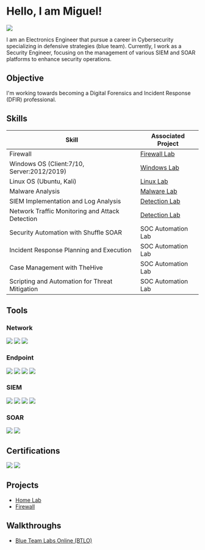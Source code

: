 # Hello, I am Miguel!
<a href="https://linkedin.com"><img src="https://img.shields.io/badge/-LinkedIn-0072b1?&style=for-the-badge&logo=linkedin&logoColor=white" /></a>

I am an Electronics Engineer that pursue a career in Cybersecurity specializing in defensive strategies (blue team). Currently, I work as a Security Engineer, focusing on the management of various SIEM and SOAR platforms to enhance security operations.

## Objective

I'm working towards becoming a Digital Forensics and Incident Response (DFIR) professional. 

## Skills

| Skill                                         | Associated Project         |
|-----------------------------------------------|----------------------------|
| Firewall                                      | <a href="https://google.com">Firewall Lab</a>|
| Windows OS (Client:7/10, Server:2012/2019)    | <a href="https://google.com">Windows Lab</a>|
| Linux OS (Ubuntu, Kali)                       | <a href="https://google.com">Linux Lab</a>|
| Malware Analysis                              | <a href="https://google.com">Malware Lab</a>|
| SIEM Implementation and Log Analysis          | <a href="https://google.com">Detection Lab</a>|
| Network Traffic Monitoring and Attack Detection | <a href="https://google.com">Detection Lab</a>|
| Security Automation with Shuffle SOAR         | SOC Automation Lab|
| Incident Response Planning and Execution      | SOC Automation Lab|
| Case Management with TheHive                  | SOC Automation Lab|
| Scripting and Automation for Threat Mitigation | SOC Automation Lab|

## Tools

### Network
<div>
    <img src="https://img.shields.io/badge/-Wireshark-1679A7?&style=for-the-badge&logo=Wireshark&logoColor=white" />
    <img src="https://img.shields.io/badge/-Suricata-EF3B2D?&style=for-the-badge&logo=Suricata&logoColor=white" />
    <img src="https://img.shields.io/badge/-Zeek-777BB4?&style=for-the-badge&logo=Zeek&logoColor=white" />
</div>

### Endpoint
<div>
    <img src="https://img.shields.io/badge/-Trend%20Micro%20Antivirus-FF6600?&style=for-the-badge&logo=Trend%20Micro&logoColor=white" />
    <img src="https://img.shields.io/badge/-Microsoft_Defender_for_Endpoint-00A4EF?&style=for-the-badge&logo=Microsoft&logoColor=white" />
    <img src="https://img.shields.io/badge/-SentinelOne-3D7CEB?&style=for-the-badge&logo=SentinelOne&logoColor=white" />
    <img src="https://img.shields.io/badge/-Velociraptor-4B275F?&style=for-the-badge&logo=Velociraptor&logoColor=white" />
</div>

### SIEM
<div>
    <img src="https://img.shields.io/badge/-Splunk-000000?&style=for-the-badge&logo=Splunk&logoColor=white" />
    <img src="https://img.shields.io/badge/-Google%20Chronicle-4285F4?&style=for-the-badge&logo=Google%20Cloud&logoColor=white" />
    <img src="https://img.shields.io/badge/-Microsoft_Sentinel-0078D4?&style=for-the-badge&logo=Microsoft&logoColor=white" />
    <img src="https://img.shields.io/badge/-ArcSight-FF6600?&style=for-the-badge&logo=Micro%20Focus&logoColor=white" />
</div>

### SOAR
<div>
    <img src="https://img.shields.io/badge/-Google%20Chronicle%20SOAR-4285F4?&style=for-the-badge&logo=Google%20Cloud&logoColor=white" />
    <img src="https://img.shields.io/badge/-Palo%20Alto%20Cortex%20XSOAR-005289?&style=for-the-badge&logo=Palo%20Alto%20Networks&logoColor=white" />
</div>


## Certifications

<div>
<img src="https://img.shields.io/badge/-CompTIA%20Security%2B-FF0000?&style=for-the-badge&logo=CompTIA&logoColor=white" />
<img src="https://img.shields.io/badge/-Azure%20Fundamentals-0078D4?&style=for-the-badge&logo=Microsoft%20Azure&logoColor=white" />
</div>

## Projects
- <a href="https://github.com/mmhgwyjs/homelab">Home Lab</a>
- <a href="https://github.com/mmhgwyjs/firewall">Firewall</a>

## Walkthroughs
- <a href="https://github.com/mmhgwyjs/btlo">Blue Team Labs Online (BTLO)</a>
